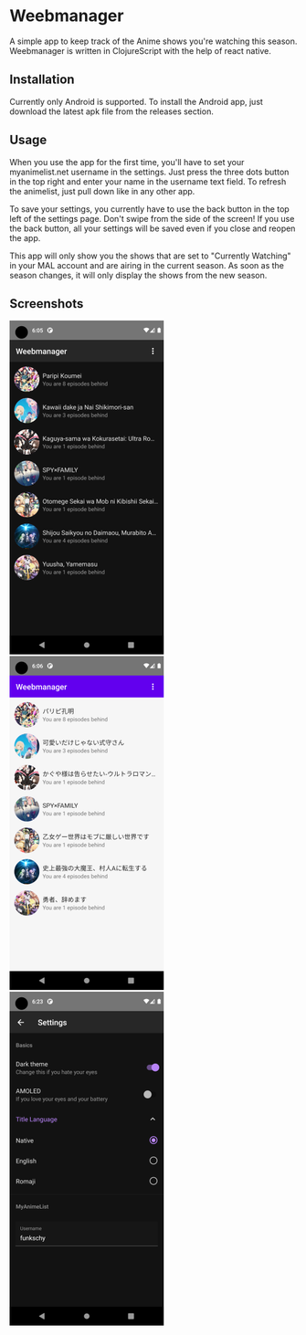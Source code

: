 # Weebmanager

A simple app to keep track of the Anime shows you're watching this season.
Weebmanager is written in ClojureScript with the help of react native.

## Installation

Currently only Android is supported. To install the Android app, just download the latest apk file from the releases section.

## Usage

When you use the app for the first time, you'll have to set your myanimelist.net username in the settings. Just press the three dots button
in the top right and enter your name in the username text field. To refresh the animelist, just pull down like in any other app.

To save your settings, you currently have to use the back button in the top left of the settings page. Don't swipe from the side of the screen!
If you use the back button, all your settings will be saved even if you close and reopen the app.

This app will only show you the shows that are set to "Currently Watching" in your MAL account and are airing in the current season.
As soon as the season changes, it will only display the shows from the new season.

## Screenshots

![Main overview screen](main-view-dark-romaji.png)
![Main overview screen](main-view-light-native.png)
![settings screen](settings-view.png)
